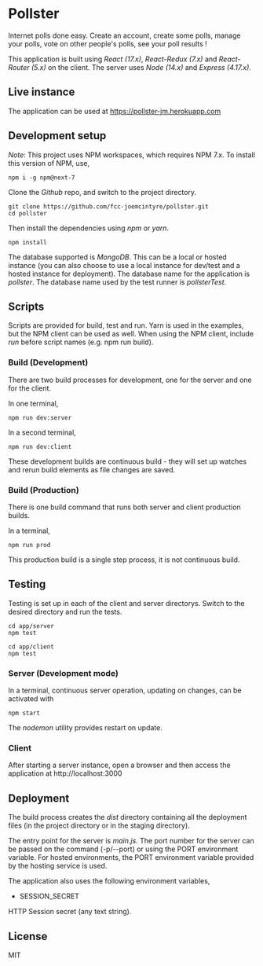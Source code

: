 # Pollster

Internet polls done easy. Create an account, create some polls, manage your polls,
vote on other people's polls, see your poll results !

This application is built using *React (17.x)*, *React-Redux (7.x)* and
*React-Router (5.x)* on the client. The server uses *Node (14.x)* and
*Express (4.17.x)*.

## Live instance

The application can be used at https://pollster-jm.herokuapp.com

## Development setup

*Note*: This project uses NPM workspaces, which requires NPM 7.x. To install
this version of NPM, use,

```
npm i -g npm@next-7
```

Clone the *Github* repo, and switch to the project directory.

```
git clone https://github.com/fcc-joemcintyre/pollster.git
cd pollster
```

Then install the dependencies using *npm* or *yarn*.

```
npm install
```

The database supported is *MongoDB*. This can be a local or hosted instance (you
can also choose to use a local instance for dev/test and a hosted instance for
deployment). The database name for the application is *pollster*. The database
name used by the test runner is *pollsterTest*.

## Scripts

Scripts are provided for build, test and run. Yarn is used in the examples,
but the NPM client can be used as well. When using the NPM client, include
*run* before script names (e.g. npm run build).

### Build (Development)

There are two build processes for development, one for the server and one for
the client.

In one terminal,

```
npm run dev:server
```

In a second terminal,

```
npm run dev:client
```

These development builds are continuous build - they will set up watches
and rerun build elements as file changes are saved.

### Build (Production)

There is one build command that runs both server and client production builds.

In a terminal,

```
npm run prod
```

This production build is a single step process, it is not continuous build.

## Testing

Testing is set up in each of the client and server directorys. Switch to the desired
directory and run the tests.

```
cd app/server
npm test
```

```
cd app/client
npm test
```

### Server (Development mode)

In a terminal, continuous server operation, updating on changes,
can be activated with

```
npm start
```

The *nodemon* utility provides restart on update.

### Client

After starting a server instance, open a browser and then access the
application at http://localhost:3000

## Deployment

The build process creates the *dist* directory containing all the deployment
files (in the project directory or in the staging directory).

The entry point for the server is *main.js*.
The port number for the server can be passed on the command (-p/--port) or using
the PORT environment variable. For hosted environments, the PORT environment
variable provided by the hosting service is used.

The application also uses the following environment variables,

- SESSION_SECRET

HTTP Session secret (any text string).

## License

MIT
